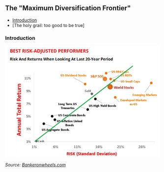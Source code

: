

#

## The "Maximum Diversification Frontier"


- [Introduction](#introduction)
- [The holy grail: too good to be true]




### Introduction <a name="introduction"></a>



![Historical Perf](https://raw.githubusercontent.com/SkyBlueRW/SkyBlueRW.github.io/main/_posts/asset/historical_perf.png)

*Source: [Bankeronwheels.com](https://www.bankeronwheels.com/the-long-game-historical-market-returns-2022-expectations/)*
